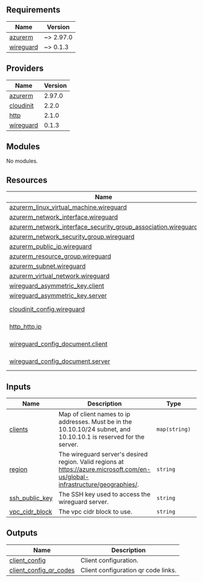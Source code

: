 ## Requirements

| Name | Version |
|------|---------|
| <a name="requirement_azurerm"></a> [azurerm](#requirement\_azurerm) | ~> 2.97.0 |
| <a name="requirement_wireguard"></a> [wireguard](#requirement\_wireguard) | ~> 0.1.3 |

## Providers

| Name | Version |
|------|---------|
| <a name="provider_azurerm"></a> [azurerm](#provider\_azurerm) | 2.97.0 |
| <a name="provider_cloudinit"></a> [cloudinit](#provider\_cloudinit) | 2.2.0 |
| <a name="provider_http"></a> [http](#provider\_http) | 2.1.0 |
| <a name="provider_wireguard"></a> [wireguard](#provider\_wireguard) | 0.1.3 |

## Modules

No modules.

## Resources

| Name | Type |
|------|------|
| [azurerm_linux_virtual_machine.wireguard](https://registry.terraform.io/providers/hashicorp/azurerm/latest/docs/resources/linux_virtual_machine) | resource |
| [azurerm_network_interface.wireguard](https://registry.terraform.io/providers/hashicorp/azurerm/latest/docs/resources/network_interface) | resource |
| [azurerm_network_interface_security_group_association.wireguard](https://registry.terraform.io/providers/hashicorp/azurerm/latest/docs/resources/network_interface_security_group_association) | resource |
| [azurerm_network_security_group.wireguard](https://registry.terraform.io/providers/hashicorp/azurerm/latest/docs/resources/network_security_group) | resource |
| [azurerm_public_ip.wireguard](https://registry.terraform.io/providers/hashicorp/azurerm/latest/docs/resources/public_ip) | resource |
| [azurerm_resource_group.wireguard](https://registry.terraform.io/providers/hashicorp/azurerm/latest/docs/resources/resource_group) | resource |
| [azurerm_subnet.wireguard](https://registry.terraform.io/providers/hashicorp/azurerm/latest/docs/resources/subnet) | resource |
| [azurerm_virtual_network.wireguard](https://registry.terraform.io/providers/hashicorp/azurerm/latest/docs/resources/virtual_network) | resource |
| [wireguard_asymmetric_key.client](https://registry.terraform.io/providers/OJFord/wireguard/latest/docs/resources/asymmetric_key) | resource |
| [wireguard_asymmetric_key.server](https://registry.terraform.io/providers/OJFord/wireguard/latest/docs/resources/asymmetric_key) | resource |
| [cloudinit_config.wireguard](https://registry.terraform.io/providers/hashicorp/cloudinit/latest/docs/data-sources/config) | data source |
| [http_http.ip](https://registry.terraform.io/providers/hashicorp/http/latest/docs/data-sources/http) | data source |
| [wireguard_config_document.client](https://registry.terraform.io/providers/OJFord/wireguard/latest/docs/data-sources/config_document) | data source |
| [wireguard_config_document.server](https://registry.terraform.io/providers/OJFord/wireguard/latest/docs/data-sources/config_document) | data source |

## Inputs

| Name | Description | Type | Default | Required |
|------|-------------|------|---------|:--------:|
| <a name="input_clients"></a> [clients](#input\_clients) | Map of client names to ip addresses. Must be in the 10.10.10/24 subnet, and 10.10.10.1 is reserved for the server. | `map(string)` | <pre>{<br>  "default": "10.10.10.2",<br>  "mobile": "10.10.10.3"<br>}</pre> | no |
| <a name="input_region"></a> [region](#input\_region) | The wireguard server's desired region. Valid regions at https://azure.microsoft.com/en-us/global-infrastructure/geographies/. | `string` | n/a | yes |
| <a name="input_ssh_public_key"></a> [ssh\_public\_key](#input\_ssh\_public\_key) | The SSH key used to access the wireguard server. | `string` | n/a | yes |
| <a name="input_vpc_cidr_block"></a> [vpc\_cidr\_block](#input\_vpc\_cidr\_block) | The vpc cidr block to use. | `string` | `"10.1.0.0/16"` | no |

## Outputs

| Name | Description |
|------|-------------|
| <a name="output_client_config"></a> [client\_config](#output\_client\_config) | Client configuration. |
| <a name="output_client_config_qr_codes"></a> [client\_config\_qr\_codes](#output\_client\_config\_qr\_codes) | Client configuration qr code links. |
